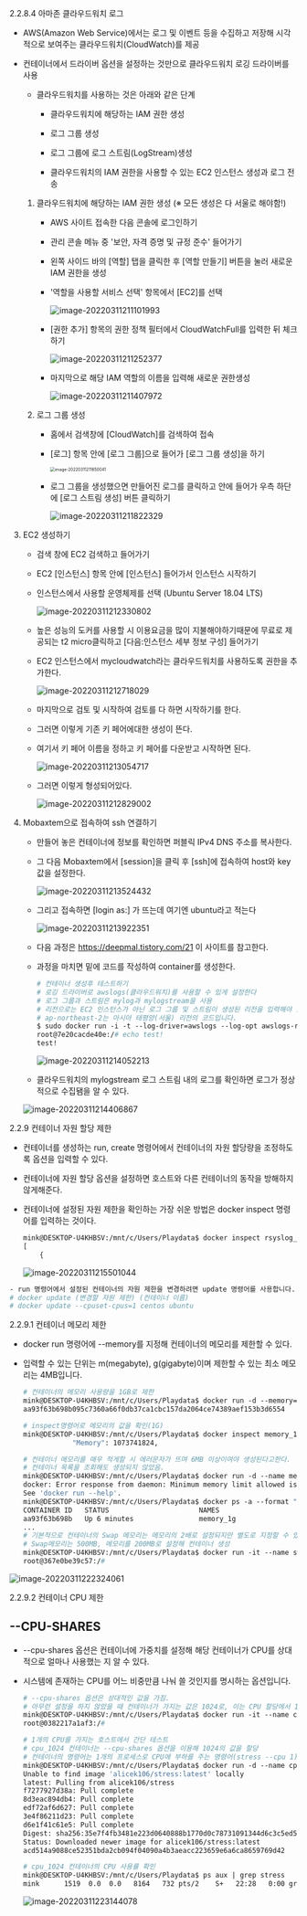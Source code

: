 2.2.8.4 아마존 클라우드워치 로그

- AWS(Amazon Web Service)에서는 로그 및 이벤트 등을 수집하고 저장해 시각적으로 보여주는 클라우드워치(CloudWatch)를 제공

- 컨테이너에서 드라이버 옵션을 설정하는 것만으로 클라우드워치 로깅 드라이버를 사용
  - 클라우드워치를 사용하는 것은 아래와 같은 단계
    - 클라우드워치에 해당하는 IAM 권한 생성
    
    - 로그 그룹 생성
    
    - 로그 그룹에 로그 스트림(LogStream)생성
    
    - 클라우드워치의 IAM 권한을 사용할 수 있는 EC2 인스턴스 생성과 로그 전송
    
      
  
   1. 클라우드워치에 해당하는 IAM 권한 생성 (※ 모든 생성은 다 서울로 해야함!)
  
      - AWS 사이트 접속한 다음 콘솔에 로그인하기
  
      - 관리 콘솔 메뉴 중 '보안, 자격 증명 및 규정 준수' 들어가기
  
      - 왼쪽 사이드 바의 [역할] 탭을 클릭한 후 [역할 만들기] 버튼을 눌러 새로운 IAM 권한을 생성
  
      - '역할을 사용할 서비스 선택' 항목에서 [EC2]를 선택
  
        ![image-20220311211101993](C:\Users\Playdata\AppData\Roaming\Typora\typora-user-images\image-20220311211101993.png)
  
      - [권한 추가] 항목의 권한 정책 필터에서 CloudWatchFull를 입력한 뒤 체크하기
  
        ![image-20220311211252377](C:\Users\Playdata\AppData\Roaming\Typora\typora-user-images\image-20220311211252377.png)
  
      - 마지막으로 해당 IAM 역할의 이름을 입력해 새로운 권한생성
  
        ![image-20220311211407972](C:\Users\Playdata\AppData\Roaming\Typora\typora-user-images\image-20220311211407972.png)



  2. 로그 그룹 생성

     - 홈에서 검색창에 [CloudWatch]를 검색하여 접속

     - [로그] 항목 안에 [로그 그룹]으로 들어가 [로그 그룹 생성]을 하기

       <img src="C:\Users\Playdata\AppData\Roaming\Typora\typora-user-images\image-20220311211650041.png" alt="image-20220311211650041" style="zoom: 50%;" />

     - 로그 그룹을 생성했으면 만들어진 로그를 클릭하고 안에 들어가 우측 하단에 [로그 스트림 생성] 버튼 클릭하기

       ![image-20220311211822329](C:\Users\Playdata\AppData\Roaming\Typora\typora-user-images\image-20220311211822329.png)

3. EC2 생성하기

   - 검색 창에 EC2 검색하고 들어가기

   - EC2 [인스턴스] 항목 안에 [인스턴스] 들어가서 인스턴스 시작하기

   - 인스턴스에서 사용할 운영체제를 선택 (Ubuntu Server 18.04 LTS)

     ![image-20220311212330802](C:\Users\Playdata\AppData\Roaming\Typora\typora-user-images\image-20220311212330802.png)

   - 높은 성능의 도커를 사용할 시 이용요금을 많이 지불해야하기때문에 무료로 제공되는 t2 micro클릭하고 [다음:인스턴스 세부 정보 구성] 들어가기

   - EC2 인스턴스에서 mycloudwatch라는 클라우드워치를 사용하도록 권한을 추가한다.

     ![image-20220311212718029](C:\Users\Playdata\AppData\Roaming\Typora\typora-user-images\image-20220311212718029.png)

   - 마지막으로 검토 및 시작하여 검토를 다 하면 시작하기를 한다.

   - 그러면 이렇게 기존 키 페어에대한 생성이 뜬다. 

   - 여기서 키 페어 이름을 정하고 키 페어를 다운받고 시작하면 된다.

     ![image-20220311213054717](C:\Users\Playdata\AppData\Roaming\Typora\typora-user-images\image-20220311213054717.png)

   - 그러면 이렇게 형성되어있다. 

     ![image-20220311212829002](C:\Users\Playdata\AppData\Roaming\Typora\typora-user-images\image-20220311212829002.png)

 4. Mobaxtem으로 접속하여 ssh 연결하기

    - 만들어 놓은 컨테이너에 정보를 확인하면 퍼블릭 IPv4 DNS 주소를 복사한다.

    - 그 다음 Mobaxtem에서 [session]을 클릭 후 [ssh]에 접속하여 host와 key값을 설정한다.

      ![image-20220311213524432](C:\Users\Playdata\AppData\Roaming\Typora\typora-user-images\image-20220311213524432.png)

    - 그리고 접속하면 [login as:] 가 뜨는데 여기엔 ubuntu라고 적는다

      ![image-20220311213922351](C:\Users\Playdata\AppData\Roaming\Typora\typora-user-images\image-20220311213922351.png)

    - 다음 과정은 https://deepmal.tistory.com/21 이 사이트를 참고한다.

    - 과정을 마치면  밑에 코드를 작성하여 container를 생성한다. 

      

      ```dockerfile
      # 컨테이너 생성후 테스트하기
      # 로깅 드라이버로 awslogs(클라우드워치)를 사용할 수 있게 설정한다
      # 로그 그룹과 스트림은 mylog과 mylogstream을 사용
      # 리전으로는 EC2 인스턴스가 아닌 로그 그룹 및 스트림이 생성된 리전을 입력해야 함
      # ap-northeast-2는 아시아 태평양(서울) 리전의 코드입니다.
      $ sudo docker run -i -t --log-driver=awslogs --log-opt awslogs-region=ap-northeast-2 --log-opt awslogs-group=mylog --log-opt awslogs-stream=mylogstream ubuntu:14.04   
      root@7e20cacde40e:/# echo test!
      test!
      ```

      

      ![image-20220311214052213](C:\Users\Playdata\AppData\Roaming\Typora\typora-user-images\image-20220311214052213.png)

    -  클라우드워치의 mylogstream 로그 스트림 내의 로그를 확인하면 로그가 정상적으로 수집됌을 알 수 있다.

      ![image-20220311214406867](C:\Users\Playdata\AppData\Roaming\Typora\typora-user-images\image-20220311214406867.png)



2.2.9 컨테이너 자원 할당 제한

- 컨테이너를 생성하는 run, create 명령어에서 컨테이너의 자원 할당량을 조정하도록 옵션을 입력할 수 있다.

- 컨테이너에 자원 할당 옵션을 설정하면 호스트와 다른 컨테이너의 동작을 방해하지 않게해준다.

- 컨테이너에 설정된 자원 제한을 확인하는 가장 쉬운 방법은 docker inspect 명령어를 입력하는 것이다.

  ```dockerfile
  mink@DESKTOP-U4KHBSV:/mnt/c/Users/Playdata$ docker inspect rsyslog_server
  [
      {
  ```

  ![image-20220311215501044](C:\Users\Playdata\AppData\Roaming\Typora\typora-user-images\image-20220311215501044.png)

```dockerfile
- run 명령어에서 설정된 컨테이너의 자원 제한을 변경하려면 update 명령어를 사용합니다.
# docker update (변경할 자원 제한) (컨테이너 이름)
# docker update --cpuset-cpus=1 centos ubuntu
```

2.2.9.1 컨테이너 메모리 제한

- docker run 명령어에 --memory를 지정해 컨테이너의 메모리를 제한할 수 있다.

- 입력할 수 있는 단위는 m(megabyte), g(gigabyte)이며 제한할 수 있는 최소 메모리는 4MB입니다.

  ```dockerfile
  # 컨테이너의 메모리 사용량을 1GB로 제한
  mink@DESKTOP-U4KHBSV:/mnt/c/Users/Playdata$ docker run -d --memory="1g" --name memory_1g nginx
  aa93f63b698b095c7360a66f0db37ca1cbc157da2064ce74389aef153b3d6554
  
  # inspect명령어로 메모리의 값을 확인(1G)
  mink@DESKTOP-U4KHBSV:/mnt/c/Users/Playdata$ docker inspect memory_1g | grep \"Memory\"
              "Memory": 1073741824,
  
  # 컨테이너 메모리를 매우 적게할 시 에러문자가 뜨며 6MB 이상이여야 생성된다고한다.
  # 컨테이너 목록을 조회해도 생성되지 않았음.
  mink@DESKTOP-U4KHBSV:/mnt/c/Users/Playdata$ docker run -d --name memory_4m --memory="4m" mysql:5.7
  docker: Error response from daemon: Minimum memory limit allowed is 6MB.
  See 'docker run --help'.
  mink@DESKTOP-U4KHBSV:/mnt/c/Users/Playdata$ docker ps -a --format "table {{.ID}}\t{{.Status}}\t{{.Names}}"
  CONTAINER ID   STATUS                      NAMES
  aa93f63b698b   Up 6 minutes                memory_1g
  ...
  # 기본적으로 컨테이너의 Swap 메모리는 메모리의 2배로 설정되지만 별도로 지정할 수 있다.
  # Swap메모리는 500MB, 메모리를 200MB로 설정해 컨테이너 생성
  mink@DESKTOP-U4KHBSV:/mnt/c/Users/Playdata$ docker run -it --name swap_500m --memory=200m --memory-swap=500m ubuntu:14.04
  root@367e0be39c57:/#
  
  ```

![image-20220311222324061](C:\Users\Playdata\AppData\Roaming\Typora\typora-user-images\image-20220311222324061.png)

2.2.9.2 컨테이너 CPU 제한

##  --CPU-SHARES

- --cpu-shares 옵션은 컨테이너에 가중치를 설정해 해당 컨테이너가 CPU를 상대적으로 얼마나 사용했는 지 알 수 있다.

- 시스템에 존재하는 CPU를 어느 비중만큼 나눠 쓸 것인지를 명시하는 옵션입니다.

  ```dockerfile
  # --cpu-shares 옵션은 상대적인 값을 가짐.
  # 아무런 설정을 하지 않았을 때 컨테이너가 가지는 값은 1024로, 이는 CPU 할당에서 1의 비중을 뜻함.
  mink@DESKTOP-U4KHBSV:/mnt/c/Users/Playdata$ docker run -it --name cpu_share --cpu-shares 1024 ubuntu:14.04
  root@0382217a1af3:/#
  
  # 1개의 CPU를 가지는 호스트에서 간단 테스트
  # cpu_1024 컨테이너는 --cpu-shares 옵션을 이용해 1024의 값을 할당
  # 컨테이너의 명령어는 1개의 프로세스로 CPU에 부하를 주는 명령어(stress --cpu 1)로 설정
  mink@DESKTOP-U4KHBSV:/mnt/c/Users/Playdata$ docker run -d --name cpu_1024 --cpu-shares 1024 alicek106/stress stress --cpu 1
  Unable to find image 'alicek106/stress:latest' locally
  latest: Pulling from alicek106/stress
  f7277927d38a: Pull complete
  8d3eac894db4: Pull complete
  edf72af6d627: Pull complete
  3e4f86211d23: Pull complete
  d6e1f41c61e5: Pull complete
  Digest: sha256:35e7f4fb3481e223d0640888b1770d0c78731091344d6c3c5ed5c695b08a28de
  Status: Downloaded newer image for alicek106/stress:latest
  acd514a9088ce52351bda2cb094f04090a4b3aeacc223659e6a6ca8659769d42
  
  # cpu_1024 컨테이너의 CPU 사용률 확인
  mink@DESKTOP-U4KHBSV:/mnt/c/Users/Playdata$ ps aux | grep stress
  mink      1519  0.0  0.0   8164   732 pts/2    S+   22:28   0:00 grep --color=auto stress
  
  ```

  ![image-20220311223144078](C:\Users\Playdata\AppData\Roaming\Typora\typora-user-images\image-20220311223144078.png)
